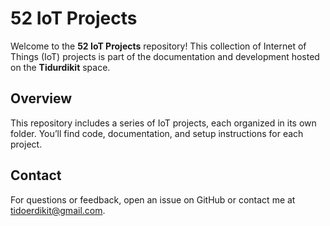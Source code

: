 # 52 IoT Projects

Welcome to the **52 IoT Projects** repository! This collection of Internet of Things (IoT) projects is part of the documentation and development hosted on the **Tidurdikit** space.

## Overview

This repository includes a series of IoT projects, each organized in its own folder. You’ll find code, documentation, and setup instructions for each project.

## Contact
For questions or feedback, open an issue on GitHub or contact me at tidoerdikit@gmail.com.
